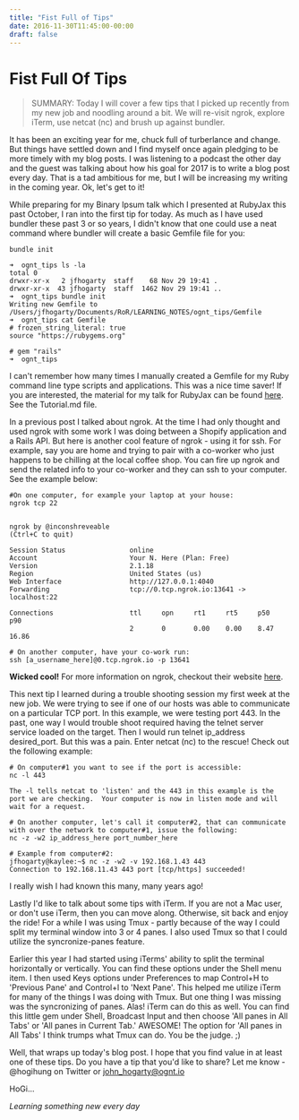 ```yaml
---
title: "Fist Full of Tips"
date: 2016-11-30T11:45:00-00:00
draft: false
---
```


# Fist Full Of Tips 

> SUMMARY:  Today I will cover a few tips that I picked up recently from my new job and noodling around a bit.
>           We will re-visit ngrok, explore iTerm, use netcat (nc) and brush up against bundler.


It has been an exciting year for me, chuck full of turberlance and change.  But things have settled down and I find myself once again pledging to be more timely with my blog posts.  I was listening to a  podcast the other day and the guest was talking about how his goal for 2017 is to write a blog post every day.  That is a tad ambitious for me, but I will be increasing my writing in the coming year.  Ok, let's get to it!


While preparing for my Binary Ipsum talk which I presented at RubyJax this past October, I ran into the first tip for today.  As much as I have used bundler these past 3 or so years, I didn't know that one could use a neat command where bundler will create a basic Gemfile file for you:


```
bundle init

➜  ognt_tips ls -la
total 0
drwxr-xr-x   2 jfhogarty  staff    68 Nov 29 19:41 .
drwxr-xr-x  43 jfhogarty  staff  1462 Nov 29 19:41 ..
➜  ognt_tips bundle init
Writing new Gemfile to /Users/jfhogarty/Documents/RoR/LEARNING_NOTES/ognt_tips/Gemfile
➜  ognt_tips cat Gemfile
# frozen_string_literal: true
source "https://rubygems.org"

# gem "rails"
➜  ognt_tips
```


I can't remember how many times I manually created a Gemfile for my Ruby command line type scripts and applications.  This was a nice time saver!  If you are interested, the material for my talk for RubyJax can be found [here](https://github.com/hogihung/binary_ipsum).   See the Tutorial.md file.


In a previous post I talked about ngrok.  At the time I had only thought and used ngrok with some work I was doing between a Shopify application and a Rails API.  But here is another cool feature of ngrok - using it for ssh.  For example, say you are home and trying to pair with a co-worker who just happens to be chilling at the local coffee shop.  You can fire up ngrok and send the related info to your co-worker and they can ssh to your computer.  See the example below:


```
#On one computer, for example your laptop at your house:
ngrok tcp 22


ngrok by @inconshreveable                                                                                                 (Ctrl+C to quit)

Session Status                online
Account                       Your N. Here (Plan: Free)
Version                       2.1.18
Region                        United States (us)
Web Interface                 http://127.0.0.1:4040
Forwarding                    tcp://0.tcp.ngrok.io:13641 -> localhost:22

Connections                   ttl     opn     rt1     rt5     p50     p90
                              2       0       0.00    0.00    8.47    16.86

# On another computer, have your co-work run:
ssh [a_username_here]@0.tcp.ngrok.io -p 13641
```


**Wicked cool!**  For more information on ngrok, checkout their website [here](https://ngrok.com/).


This next tip I learned during a trouble shooting session my first week at the new job.  We were trying to see if one of our hosts was able to communicate on a particular TCP port.  In this example, we were testing port 443.  In the past, one way I would trouble shoot required having the telnet server service loaded on the target.  Then I would run telnet ip_address desired_port.  But this was a pain.  Enter netcat (nc) to the rescue!  Check out the following example:


```
# On computer#1 you want to see if the port is accessible:
nc -l 443

The -l tells netcat to 'listen' and the 443 in this example is the port we are checking.  Your computer is now in listen mode and will wait for a request.

# On another computer, let's call it computer#2, that can communicate with over the network to computer#1, issue the following:
nc -z -w2 ip_address_here port_number_here

# Example from computer#2:
jfhogarty@kaylee:~$ nc -z -w2 -v 192.168.1.43 443
Connection to 192.168.11.43 443 port [tcp/https] succeeded!
```


I really wish I had known this many, many years ago!


Lastly I'd like to talk about some tips with iTerm.  If you are not a Mac user, or don't use iTerm, then you can move along.  Otherwise, sit back and enjoy the ride!  For a while I was using Tmux - partly because of the way I could split my terminal window into 3 or 4 panes.  I also used Tmux so that I could utilize the syncronize-panes feature.

Earlier this year I had started using iTerms' ability to split the terminal horizontally or vertically.  You can find these options under the Shell menu item.  I then used Keys options under Preferences to map Control+H to 'Previous Pane' and Control+l to 'Next Pane'.  This helped me utilize iTerm for many of the things I was doing with Tmux.  But one thing I was missing was the syncronizing of panes.  Alas! iTerm can do this as well.  You can find this little gem under Shell, Broadcast Input and then choose 'All panes in All Tabs' or 'All panes in Current Tab.'  AWESOME!  The option for 'All panes in All Tabs' I think trumps what Tmux can do.  You be the judge.  ;)

Well, that wraps up today's blog post.  I hope that you find value in at least one of these tips.  Do you have a tip that you'd like to share?  Let me know - @hogihung on Twitter or john_hogarty@ognt.io


HoGi...

*Learning something new every day*

